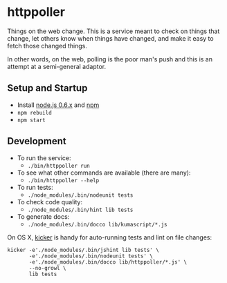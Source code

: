 # httppoller

Things on the web change. This is a service meant to check on things that
change, let others know when things have changed, and make it easy to fetch
those changed things.

In other words, on the web, polling is the poor man's push and this is an
attempt at a semi-general adaptor.

## Setup and Startup

* Install [node.js 0.6.x](http://nodejs.org/docs/v0.6.10/) and [npm](http://npmjs.org/)
* `npm rebuild`
* `npm start`

## Development

* To run the service:
    * `./bin/httppoller run`
* To see what other commands are available (there are many):
    * `./bin/httppoller --help`
* To run tests:
    * `./node_modules/.bin/nodeunit tests`
* To check code quality:
    * `./node_modules/.bin/hint lib tests`
* To generate docs:
    * `./node_modules/.bin/docco lib/kumascript/*.js`

On OS X, [kicker](https://github.com/alloy/kicker) is handy for auto-running
tests and lint on file changes:

    kicker -e'./node_modules/.bin/jshint lib tests' \
           -e'./node_modules/.bin/nodeunit tests' \
           -e'./node_modules/.bin/docco lib/httppoller/*.js' \
           --no-growl \
           lib tests
